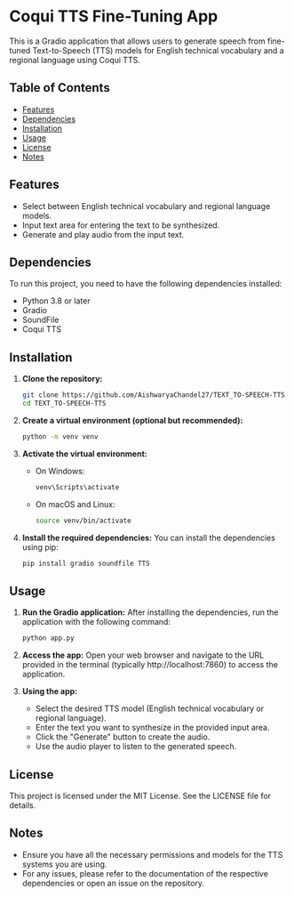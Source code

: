 # Coqui TTS Fine-Tuning App

This is a Gradio application that allows users to generate speech from fine-tuned Text-to-Speech (TTS) models for English technical vocabulary and a regional language using Coqui TTS.

## Table of Contents
- [Features](#features)
- [Dependencies](#dependencies)
- [Installation](#installation)
- [Usage](#usage)
- [License](#license)
- [Notes](#notes)

## Features
- Select between English technical vocabulary and regional language models.
- Input text area for entering the text to be synthesized.
- Generate and play audio from the input text.

## Dependencies
To run this project, you need to have the following dependencies installed:
- Python 3.8 or later
- Gradio
- SoundFile
- Coqui TTS

## Installation
1. **Clone the repository:**
   ```bash
   git clone https://github.com/AishwaryaChandel27/TEXT_TO-SPEECH-TTS
   cd TEXT_TO-SPEECH-TTS
   ```

2. **Create a virtual environment (optional but recommended):**
   ```bash
   python -m venv venv
   ```

3. **Activate the virtual environment:**
   - On Windows:
     ```bash
     venv\Scripts\activate
     ```
   - On macOS and Linux:
     ```bash
     source venv/bin/activate
     ```

4. **Install the required dependencies:**
   You can install the dependencies using pip:
   ```bash
   pip install gradio soundfile TTS
   ```

## Usage
1. **Run the Gradio application:**
   After installing the dependencies, run the application with the following command:
   ```bash
   python app.py
   ```

2. **Access the app:**
   Open your web browser and navigate to the URL provided in the terminal (typically http://localhost:7860) to access the application.

3. **Using the app:**
   - Select the desired TTS model (English technical vocabulary or regional language).
   - Enter the text you want to synthesize in the provided input area.
   - Click the "Generate" button to create the audio.
   - Use the audio player to listen to the generated speech.

## License
This project is licensed under the MIT License. See the LICENSE file for details.

## Notes
- Ensure you have all the necessary permissions and models for the TTS systems you are using.
- For any issues, please refer to the documentation of the respective dependencies or open an issue on the repository.
